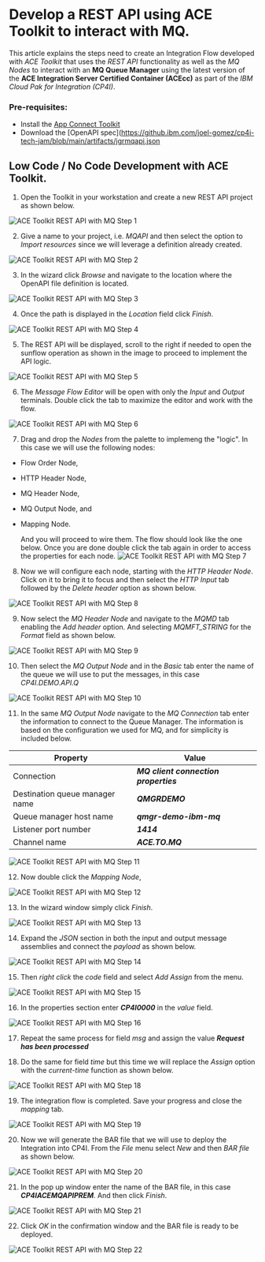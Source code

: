 # Develop a REST API using ACE Toolkit to interact with MQ.

This article explains the steps need to create an Integration Flow developed with *ACE Toolkit* that uses the *REST API* functionality as well as the *MQ Nodes* to interact with an **MQ Queue Manager** using the latest version of the **ACE Integration Server Certified Container (ACEcc)** as part of the *IBM Cloud Pak for Integration (CP4I)*.

### Pre-requisites:
* Install the [App Connect Toolkit](https://www.ibm.com/docs/en/app-connect/12.0?topic=enterprise-download-ace-developer-edition-get-started)
* Download the [OpenAPI spec](https://github.ibm.com/joel-gomez/cp4i-tech-jam/blob/main/artifacts/jgrmqapi.json

## Low Code / No Code Development with ACE Toolkit.

1. Open the Toolkit in your workstation and create a new REST API project as shown below.

![ACE Toolkit REST API with MQ Step 1](images/2022-06-28_12-23-53.png)

2. Give a name to your project, i.e. *MQAPI* and then select the option to *Import resources* since we will leverage a definition already created.

![ACE Toolkit REST API with MQ Step 2](images/2022-06-28_12-25-32.png)

3. In the wizard click *Browse* and navigate to the location where the OpenAPI file definition is located.

![ACE Toolkit REST API with MQ Step 3](images/2022-06-28_12-26-19.png)

4. Once the path is displayed in the *Location* field click *Finish*.

![ACE Toolkit REST API with MQ Step 4](images/2022-06-28_12-28-17.png)

5. The REST API will be displayed, scroll to the right if needed to open the sunflow operation as shown in the image to proceed to implement the API logic.

![ACE Toolkit REST API with MQ Step 5](images/2022-06-28_12-31-05.png)

6. The *Message Flow Editor* will be open with only the *Input* and *Output* terminals. Double click the tab to maximize the editor and work with the flow.

![ACE Toolkit REST API with MQ Step 6](images/2022-06-28_12-32-33.png)

7. Drag and drop the *Nodes* from the palette to implemeng the "logic". In this case we will use the following nodes:
  * Flow Order Node,
  * HTTP Header Node,
  * MQ Header Node,
  * MQ Output Node, and
  * Mapping Node.

    And you will proceed to wire them. The flow should look like the one below. Once you are done double click the tab again in order to access the properties for each node.
![ACE Toolkit REST API with MQ Step 7](images/2022-06-28_12-37-45.png)

8. Now we will configure each node, starting with the *HTTP Header Node*. Click on it to bring it to focus and then select the *HTTP Input* tab followed by the *Delete header* option as shown below.

![ACE Toolkit REST API with MQ Step 8](images/2022-06-28_12-40-26.png)

9. Now select the *MQ Header Node* and navigate to the *MQMD* tab enabling the *Add header* option. And selecting *MQMFT_STRING* for the *Format* field as shown below.

![ACE Toolkit REST API with MQ Step 9](images/2022-06-28_13-01-52.png)

10. Then select the *MQ Output Node* and in the *Basic* tab enter the name of the queue we will use to put the messages, in this case *CP4I.DEMO.API.Q*

![ACE Toolkit REST API with MQ Step 10](images/2022-06-28_13-04-48.png)

11. In the same *MQ Output Node* navigate to the *MQ Connection* tab enter the information to connect to the Queue Manager. The information is based on the configuration we used for MQ, and for simplicity is included below.

Property | Value
---------|-------
Connection | ***MQ client connection properties***
Destination queue manager name | ***QMGRDEMO***
Queue manager host name | ***qmgr-demo-ibm-mq***
Listener port number | ***1414***
Channel name | ***ACE.TO.MQ***

![ACE Toolkit REST API with MQ Step 11](images/2022-06-28_13-07-42.png)

12. Now double click the *Mapping Node*,

![ACE Toolkit REST API with MQ Step 12](images/2022-06-28_13-08-43.png)

13. In the wizard window simply click *Finish*.

![ACE Toolkit REST API with MQ Step 13](images/2022-06-28_13-09-14.png)

14. Expand the *JSON* section in both the input and output message assemblies and connect the *payload* as shown below.  

![ACE Toolkit REST API with MQ Step 14](images/2022-06-28_13-11-15.png)

15. Then *right click* the *code* field and select *Add Assign* from the menu.

![ACE Toolkit REST API with MQ Step 15](images/2022-06-28_14-45-30.png)

16. In the properties section enter ***CP4I0000*** in the *value* field.

![ACE Toolkit REST API with MQ Step 16](images/2022-06-28_14-46-24.png)

17. Repeat the same process for field *msg* and assign the value ***Request has been processed***

18. Do the same for field *time* but this time we will replace the *Assign* option with the *current-time* function as shown below.

![ACE Toolkit REST API with MQ Step 18](images/2022-06-28_14-47-50.png)

19. The integration flow is completed. Save your progress and close the *mapping* tab.

![ACE Toolkit REST API with MQ Step 19](images/2022-06-28_14-48-57.png)

20. Now we will generate the BAR file that we will use to deploy the Integration into CP4I. From the *File* menu select *New* and then *BAR file* as shown below.

![ACE Toolkit REST API with MQ Step 20](images/2022-06-28_14-50-45.png)

21. In the pop up window enter the name of the BAR file, in this case ***CP4IACEMQAPIPREM***. And then click *Finish*.

![ACE Toolkit REST API with MQ Step 21](images/2022-06-28_14-52-42.png)

22. Click *OK* in the confirmation window and the BAR file is ready to be deployed.

![ACE Toolkit REST API with MQ Step 22](images/2022-06-28_14-54-12.png)
